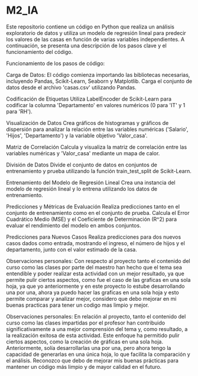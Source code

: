 # M2_IA

Este repositorio contiene un código en Python que realiza un análisis exploratorio de datos y utiliza un modelo de regresión lineal para predecir los valores de las casas en función de varias variables independientes. A continuación, se presenta una descripción de los pasos clave y el funcionamiento del código.

Funcionamiento de los pasos de código:

Carga de Datos:
  El código comienza importando las bibliotecas necesarias, incluyendo Pandas, Scikit-Learn, Seaborn y Matplotlib.
  Carga el conjunto de datos desde el archivo 'casas.csv' utilizando Pandas.

Codificación de Etiquetas
  Utiliza LabelEncoder de Scikit-Learn para codificar la columna 'Departamento' en valores numéricos (0 para 'IT' y 1 para 'RH').
  
Visualización de Datos
  Crea gráficos de histogramas y gráficos de dispersión para analizar la relación entre las variables numéricas ('Salario', 'Hijos', 'Departamento') y la variable objetivo 'Valor_casa'.

Matriz de Correlación
  Calcula y visualiza la matriz de correlación entre las variables numéricas y 'Valor_casa' mediante un mapa de calor.

División de Datos
  Divide el conjunto de datos en conjuntos de entrenamiento y prueba utilizando la función train_test_split de Scikit-Learn.
  
Entrenamiento del Modelo de Regresión Lineal
  Crea una instancia del modelo de regresión lineal y lo entrena utilizando los datos de entrenamiento.
  
Predicciones y Métricas de Evaluación
  Realiza predicciones tanto en el conjunto de entrenamiento como en el conjunto de prueba.
  Calcula el Error Cuadrático Medio (MSE) y el Coeficiente de Determinación (R^2) para evaluar el rendimiento del modelo en ambos conjuntos.

Predicciones para Nuevos Casos
  Realiza predicciones para dos nuevos casos dados como entrada, mostrando el ingreso, el número de hijos y el departamento, junto con el valor estimado de la  casa.

Observaciones personales: Con respecto al proyecto tanto el contenido del curso como las clases por parte del maestro han hecho que el tema sea entendible y poder realizar esta actividad con un mejor resultado, ya que permite pulir ciertos aspectos, como fue el caso de las graficas en una sola hoja, ya que yo anteriormente y en este proyecto lo estube desarrollando una por una, ahora ya puedo hacer las graficas en una sola hoja y esto permite comparar y analizar mejor, considero que debo mejorar en mi buenas practicas para tener un codigo mas limpio y mejor.

Observaciones personales: En relación al proyecto, tanto el contenido del curso como las clases impartidas por el profesor han contribuido significativamente a una mejor comprensión del tema y, como resultado, a la realización exitosa de esta actividad. Este enfoque ha permitido pulir ciertos aspectos, como la creación de gráficas en una sola hoja. Anteriormente, solía desarrollarlas una por una, pero ahora tengo la capacidad de generarlas en una única hoja, lo que facilita la comparación y el análisis. Reconozco que debo de mejorar mis buenas prácticas para mantener un código más limpio y de mayor calidad en el futuro.
